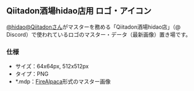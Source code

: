## Qiitadon酒場hidao店用 ロゴ・アイコン


[@​hidao​@​Qiitadonさん](https://qiitadon.com/@hidao)​がマスターを務める「Qiitadon酒場hidao店」（@​Discord​）で使われているロゴのマスター・データ（最新画像）置き場です。

### 仕様

- サイズ：64x64px, 512x512px
- タイプ：PNG
- *.mdp：[FireAlpaca](http://firealpaca.com/ja/)形式のマスター画像
